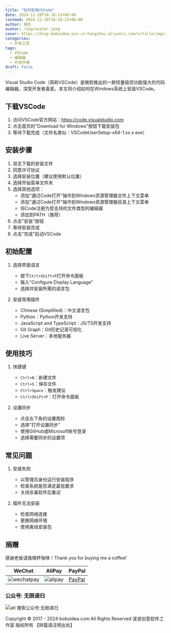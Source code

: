 ```yaml
---
title: "如何安装VSCode"
date: 2024-12-28T18:18:23+08:00
lastmod: 2024-12-28T18:18:23+08:00
author: 胡巴
avatar: /img/avatar.jpeg
cover: https://blog-boboidea.oss-cn-hangzhou.aliyuncs.com/article/img/cover.jpg
categories:
  - 开发工具
tags:
  - VSCode
  - 编辑器
  - 开发环境
draft: false
---
```


Visual Studio Code（简称VSCode）是微软推出的一款轻量级但功能强大的代码编辑器，深受开发者喜爱。本文将介绍如何在Windows系统上安装VSCode。

<!--more-->

## 下载VSCode

1. 访问VSCode官方网站：https://code.visualstudio.com
2. 点击首页的"Download for Windows"按钮下载安装包
3. 等待下载完成（文件名类似：VSCodeUserSetup-x64-1.xx.x.exe）

## 安装步骤

1. 双击下载的安装文件
2. 同意许可协议
3. 选择安装位置（建议使用默认位置）
4. 选择开始菜单文件夹
5. 选择其他选项：
   - 添加"通过Code打开"操作到Windows资源管理器文件上下文菜单
   - 添加"通过Code打开"操作到Windows资源管理器目录上下文菜单
   - 将Code注册为受支持的文件类型的编辑器
   - 添加到PATH（推荐）
6. 点击"安装"按钮
7. 等待安装完成
8. 点击"完成"启动VSCode

## 初始配置

1. 选择界面语言
   - 按下`Ctrl+Shift+P`打开命令面板
   - 输入"Configure Display Language"
   - 选择并安装所需的语言包

2. 安装常用插件
   - Chinese (Simplified)：中文语言包
   - Python：Python开发支持
   - JavaScript and TypeScript：JS/TS开发支持
   - Git Graph：Git历史记录可视化
   - Live Server：本地服务器

## 使用技巧

1. 快捷键
   - `Ctrl+N`：新建文件
   - `Ctrl+S`：保存文件
   - `Ctrl+Space`：触发建议
   - `Ctrl+Shift+P`：打开命令面板

2. 设置同步
   - 点击左下角的设置图标
   - 选择"打开设置同步"
   - 使用GitHub或Microsoft账号登录
   - 选择需要同步的设置项

## 常见问题

1. 安装失败
   - 以管理员身份运行安装程序
   - 检查系统是否满足最低要求
   - 关闭杀毒软件后重试

2. 插件无法安装
   - 检查网络连接
   - 更换网络环境
   - 使用离线安装包

<!--qr_code-->

## 捐赠

感谢老板请我喝杯咖啡！Thank you for buying me a coffee!

| WeChat | AliPay | PayPal |
| --- | --- | --- |
| ![wechatpay](https://blog-boboidea.oss-cn-hangzhou.aliyuncs.com/pay/wechat_%E6%94%B6%E6%AC%BE%E7%A0%81.jpg) | ![alipay](https://blog-boboidea.oss-cn-hangzhou.aliyuncs.com/pay/alipay.jpg) | [PayPal](https://paypal.me/JianboQin?country.x=C2&locale.x=zh_XC) |

### 公众号: 无限递归

![alt 搜索公众号:无限递归](https://blog-boboidea.oss-cn-hangzhou.aliyuncs.com/article/img/gongzhonghao.jpeg "无限递归")

<!--declare-declare-->

Copyright &copy; 2017 - 2024 boboidea.com All Rights Reserved 波波创意软件工作室 版权所有 【转载请注明出处】
